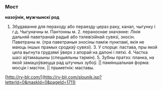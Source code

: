 ### Мост
**назоўнік, мужчынскі род**

1. Збудаванне для пераходу або пераезду цераз раку, канал, чыгунку і г.д. Чыгуначны м. Пантонны м. 2. пераноснае значэнне: Лінія дальняй паветранай радыё або тэлевізійнай сувязі, зносін. Паветраны м. (пра паветраныя зносіны паміж пунктамі, якія не маюць іншых прамых сродкаў сувязі). 3. У спорце: пастава, пры якой цела выгнута грудзямі ўверх з апорай на далоні і пяткі. 4. Частка шасі аўтамашыны (спецыяльны тэрмін). 5. Зубны пратэз: планка, на якой замацоўваецца рад штучных зубоў. || памяншальная форма: мосцік і масток. || прыметнік: маставы.

<a rel="author">[http://rv-blr.com/](http://rv-blr.com/slounik.jsp?letterId=0&maskId=0&pageId=1711)</a>
